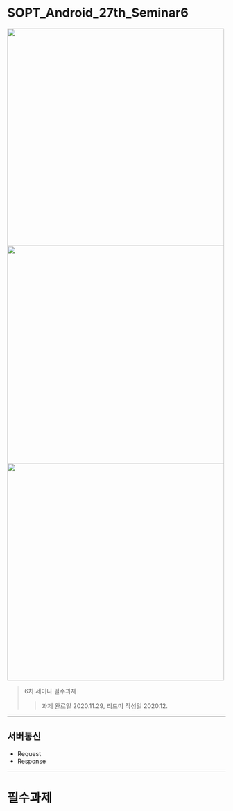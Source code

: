# SOPT_Android_27th_Seminar6

<div>
	<img src="", height=500>
	<img src="", height=500>
	<img src="", height=500>
</div>

> 6차 세미나 필수과제
>> 과제 완료일 2020.11.29, 리드미 작성일 2020.12.
------------

## 서버통신 ##
* Request
* Response

------------

# 필수과제 #

